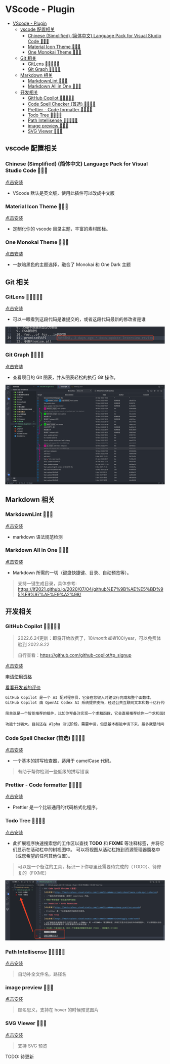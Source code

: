# VScode - Plugin

- [VScode - Plugin](#vscode---plugin)
  - [vscode 配置相关](#vscode-配置相关)
    - [Chinese (Simplified) (简体中文) Language Pack for Visual Studio Code 🌟🌟🌟](#chinese-simplified-简体中文-language-pack-for-visual-studio-code-)
    - [Material Icon Theme 🌟🌟🌟](#material-icon-theme-)
    - [One Monokai Theme 🌟🌟🌟](#one-monokai-theme-)
  - [Git 相关](#git-相关)
    - [GitLens 🌟🌟🌟🌟🌟](#gitlens-)
    - [Git Graph 🌟🌟🌟🌟](#git-graph-)
  - [Markdown 相关](#markdown-相关)
    - [MarkdownLint 🌟🌟🌟](#markdownlint-)
    - [Markdown All in One 🌟🌟🌟](#markdown-all-in-one-)
  - [开发相关](#开发相关)
    - [GitHub Copilot 🌟🌟🌟🌟🌟](#github-copilot-)
    - [Code Spell Checker (首选) 🌟🌟🌟🌟](#code-spell-checker-首选-)
    - [Prettier - Code formatter 🌟🌟🌟🌟](#prettier---code-formatter-)
    - [Todo Tree 🌟🌟🌟🌟](#todo-tree-)
    - [Path Intellisense 🌟🌟🌟🌟🌟](#path-intellisense-)
    - [image preview 🌟🌟🌟](#image-preview-)
    - [SVG Viewer 🌟🌟🌟](#svg-viewer-)

## vscode 配置相关

### Chinese (Simplified) (简体中文) Language Pack for Visual Studio Code 🌟🌟🌟

[点击安装](https://marketplace.visualstudio.com/items?itemName=MS-CEINTL.vscode-language-pack-zh-hans)

- VScode 默认是英文版，使用此插件可以改成中文版

### Material Icon Theme 🌟🌟🌟

[点击安装](https://marketplace.visualstudio.com/items?itemName=PKief.material-icon-theme)

- 定制化你的 vscode 目录主题，丰富的素材图标。

### One Monokai Theme 🌟🌟🌟

[点击安装](https://marketplace.visualstudio.com/items?itemName=azemoh.one-monokai)

- 一款暗黑色的主题选择，融合了 Monokai 和 One Dark 主题

## Git 相关

### GitLens 🌟🌟🌟🌟🌟

[点击安装](https://marketplace.visualstudio.com/items?itemName=eamodio.gitlens)

- 可以一眼看到这段代码是谁提交的，或者这段代码最新的修改者是谁

![gitlens](../images/gitlens.png)

### Git Graph 🌟🌟🌟🌟

[点击安装](https://marketplace.visualstudio.com/items?itemName=mhutchie.git-graph)

- 查看项目的 Git 图表，并从图表轻松的执行 Git 操作。

![gitgraph](../images/gitgraph.png)

## Markdown 相关

### MarkdownLint 🌟🌟🌟

[点击安装](https://marketplace.visualstudio.com/items?itemName=DavidAnson.vscode-markdownlint)

- markdown 语法规范检测

### Markdown All in One 🌟🌟🌟

[点击安装](https://marketplace.visualstudio.com/items?itemName=yzhang.markdown-all-in-one)

- Markdown 所需的一切（键盘快捷键、目录、自动预览等）。

> 支持一键生成目录，具体参考: <https://lf2021.github.io/2020/07/04/github%E7%9B%AE%E5%BD%95%E9%97%AE%E9%A2%98/>

## 开发相关

### GitHub Copilot 🌟🌟🌟🌟🌟

> 2022.6.24更新：即将开始收费了，10$/month 或者 100$/year，可以免费体验到 2022.8.22
> 
> 自行查看：https://github.com/github-copilot/tp_signup

[点击安装](https://marketplace.visualstudio.com/items?itemName=GitHub.copilot)

[申请使用资格](https://copilot.github.com/)

[看看开发者的评价](https://www.zhihu.com/question/470873369)

```txt
GitHub Copilot 是一个 AI 配对程序员，它会在您键入时建议行完成和整个函数体。
GitHub Copilot 由 OpenAI Codex AI 系统提供支持，经过公共互联网文本和数十亿行代码的训练。

简单说是一个智能推荐的插件，比如你写备注实现一个求和函数，它会直接推荐给你一个求和函数。

功能十分强大，目前还在 Alpha 测试阶段，需要申请，但是基本都能申请下来，最多就是时间长短的问题。
```

### Code Spell Checker (首选) 🌟🌟🌟🌟

[点击安装](https://marketplace.visualstudio.com/items?itemName=streetsidesoftware.code-spell-checker)

- 一个基本的拼写检查器，适用于 camelCase 代码。

> 有助于帮你检测一些低级的拼写错误

### Prettier - Code formatter 🌟🌟🌟🌟

[点击安装](https://marketplace.visualstudio.com/items?itemName=esbenp.prettier-vscode)

- Prettier 是一个比较通用的代码格式化程序。

### Todo Tree 🌟🌟🌟🌟

[点击安装](https://marketplace.visualstudio.com/items?itemName=Gruntfuggly.todo-tree)

- 此扩展程序快速搜索您的工作区以查找 **TODO** 和 **FIXME** 等注释标签，并将它们显示在活动栏中的树视图中。 可以将视图从活动栏拖到资源管理器窗格中（或您希望的任何其他位置）。

> 可以是一个备注的工具，标识一下你哪里还需要待完成的（TODO）、待修复的（FIXME）

![todoTree](../images/todotree.png)

### Path Intellisense 🌟🌟🌟🌟🌟

[点击安装](https://marketplace.visualstudio.com/items?itemName=christian-kohler.path-intellisense)

> 自动补全文件名，路径名

### image preview 🌟🌟🌟

[点击安装](https://marketplace.visualstudio.com/items?itemName=kisstkondoros.vscode-gutter-preview)

> 顾名思义，支持在 hover 的时候预览图片

### SVG Viewer 🌟🌟🌟

[点击安装](https://marketplace.visualstudio.com/items?itemName=cssho.vscode-svgviewer)

> 支持 SVG 预览

TODO: 待更新
